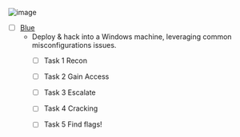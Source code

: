 ![image](https://user-images.githubusercontent.com/51442719/173065599-45cfb8fd-bdd9-45b6-8ac1-0155d6092ee4.png)
- [ ] [Blue](https://tryhackme.com/room/blue)
  - Deploy & hack into a Windows machine, leveraging common misconfigurations issues.
    - [ ] Task 1  Recon
    - [ ] Task 2  Gain Access
    - [ ] Task 3  Escalate
    - [ ] Task 4  Cracking
    - [ ] Task 5  Find flags!
    
